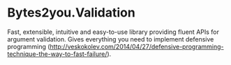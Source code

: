 Bytes2you.Validation
==============

Fast, extensible, intuitive and easy-to-use library providing fluent APIs for argument validation. Gives everything you need to implement defensive programming (http://veskokolev.com/2014/04/27/defensive-programming-technique-the-way-to-fast-failure/).
